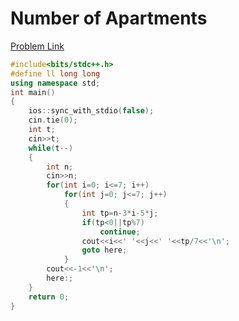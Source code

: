# Number of Apartments

[Problem Link](https://codeforces.com/contest/1430/problem/A)

```cpp
#include<bits/stdc++.h>
#define ll long long
using namespace std;
int main()
{
    ios::sync_with_stdio(false);
    cin.tie(0);
    int t;
    cin>>t;
    while(t--)
    {
        int n;
        cin>>n;
        for(int i=0; i<=7; i++)
            for(int j=0; j<=7; j++)
            {
                int tp=n-3*i-5*j;
                if(tp<0||tp%7)
                    continue;
                cout<<i<<' '<<j<<' '<<tp/7<<'\n';
                goto here;
            }
        cout<<-1<<'\n';
        here:;
    }
    return 0;
}

```
